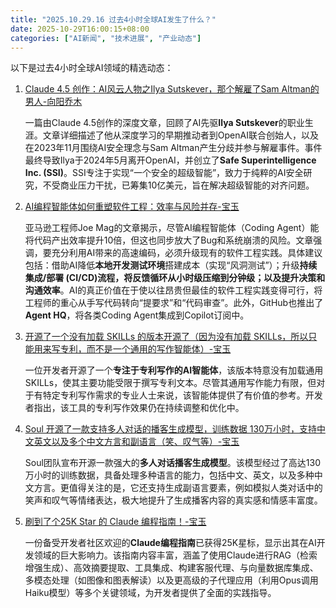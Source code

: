 ```yaml
---
title: "2025.10.29.16 过去4小时全球AI发生了什么？"
date: 2025-10-29T16:00:15+08:00
categories: ["AI新闻", "技术进展", "产业动态"]
---
```


以下是过去4小时全球AI领域的精选动态：

1.  [Claude 4.5 创作：AI风云人物之Ilya Sutskever，那个解雇了Sam Altman的男人-向阳乔木](https://x.com/vista8/status/1983415883520467281)

    一篇由Claude 4.5创作的深度文章，回顾了AI先驱**Ilya Sutskever**的职业生涯。文章详细描述了他从深度学习的早期推动者到OpenAI联合创始人，以及在2023年11月围绕AI安全理念与Sam Altman产生分歧并参与解雇事件。事件最终导致Ilya于2024年5月离开OpenAI，并创立了**Safe Superintelligence Inc. (SSI)**。SSI专注于实现“一个安全的超级智能”，致力于纯粹的AI安全研究，不受商业压力干扰，已筹集10亿美元，旨在解决超级智能的对齐问题。

2.  [AI编程智能体如何重塑软件工程：效率与风险并存-宝玉](https://x.com/dotey/status/1983385425860333599)

    亚马逊工程师Joe Mag的文章揭示，尽管AI编程智能体（Coding Agent）能将代码产出效率提升10倍，但这也同步放大了Bug和系统崩溃的风险。文章强调，要充分利用AI带来的高速编码，必须升级现有的软件工程实践。具体建议包括：借助AI降低**本地开发测试环境**搭建成本（实现“风洞测试”）；升级**持续集成/部署 (CI/CD)**流程，将反馈循环从小时级压缩到分钟级；以及提升**决策和沟通效率**。AI的真正价值在于使以往昂贵但最佳的软件工程实践变得可行，将工程师的重心从手写代码转向“提要求”和“代码审查”。此外，GitHub也推出了**Agent HQ**，将各类Coding Agent集成到Copilot订阅中。

3.  [开源了一个没有加载 SKILLs 的版本开源了（因为没有加载 SKILLs，所以只能用来写专利，而不是一个通用的写作智能体）-宝玉](https://x.com/dotey/status/1983422133276684528)

    一位开发者开源了一个**专注于专利写作的AI智能体**，该版本特意没有加载通用SKILLs，使其主要功能受限于撰写专利文本。尽管其通用写作能力有限，但对于有特定专利写作需求的专业人士来说，该智能体提供了有价值的参考。开发者指出，该工具的专利写作效果仍在持续调整和优化中。

4.  [Soul 开源了一款支持多人对话的播客生成模型，训练数据 130万小时，支持中文英文以及多个中文方言和副语言（笑、叹气等）-宝玉](https://x.com/dotey/status/1983390546623377660)

    Soul团队宣布开源一款强大的**多人对话播客生成模型**。该模型经过了高达130万小时的训练数据，具备处理多种语言的能力，包括中文、英文，以及多种中文方言。更值得关注的是，它还支持生成副语言要素，例如模拟人类对话中的笑声和叹气等情绪表达，极大地提升了生成播客内容的真实感和情感丰富度。

5.  [刷到了个25K Star 的 Claude 编程指南！-宝玉](https://x.com/dotey/status/1983390410044027149)

    一份备受开发者社区欢迎的**Claude编程指南**已获得25K星标，显示出其在AI开发领域的巨大影响力。该指南内容丰富，涵盖了使用Claude进行RAG（检索增强生成）、高效摘要提取、工具集成、构建客服代理、与向量数据库集成、多模态处理（如图像和图表解读）以及更高级的子代理应用（利用Opus调用Haiku模型）等多个关键领域，为开发者提供了全面的实践指导。